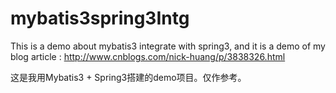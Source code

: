 mybatis3spring3Intg
===================

This is a  demo about mybatis3 integrate with spring3, and it is a demo of my blog article :
http://www.cnblogs.com/nick-huang/p/3838326.html

这是我用Mybatis3 + Spring3搭建的demo项目。仅作参考。
